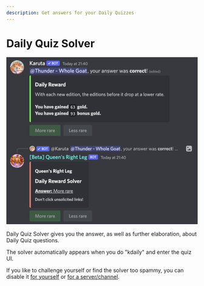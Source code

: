 ```yaml
---
description: Get answers for your Daily Quizzes
---
```


# Daily Quiz Solver

![Daily Reward Solver](<../../.gitbook/assets/image (34) (1).png>)

Daily Quiz Solver gives you the answer, as well as further elaboration, about Daily Quiz questions.

The solver automatically appears when you do "kdaily" and enter the quiz UI.

If you like to challenge yourself or find the solver too spammy, you can disable it [for yourself](../../bot-management/user-feature-configuration/list-of-user-configurable-features/daily\_solver.md) or [for a server/channel](../../bot-management/server-feature-configuration/list-of-features/daily\_solver.md).
